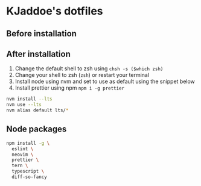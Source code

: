 # KJaddoe's dotfiles

## Before installation

## After installation

1. Change the default shell to zsh using `chsh -s ($which zsh)`
2. Change your shell to zsh (`zsh`) or restart your terminal
3. Install node using nvm and set to use as default using the snippet below
4. Install prettier using npm `npm i -g prettier`

```bash
nvm install --lts
nvm use --lts
nvm alias default lts/*
```

## Node packages
```bash
npm install -g \
  eslint \
  neovim \
  prettier \
  tern \
  typescript \
  diff-so-fancy
```
